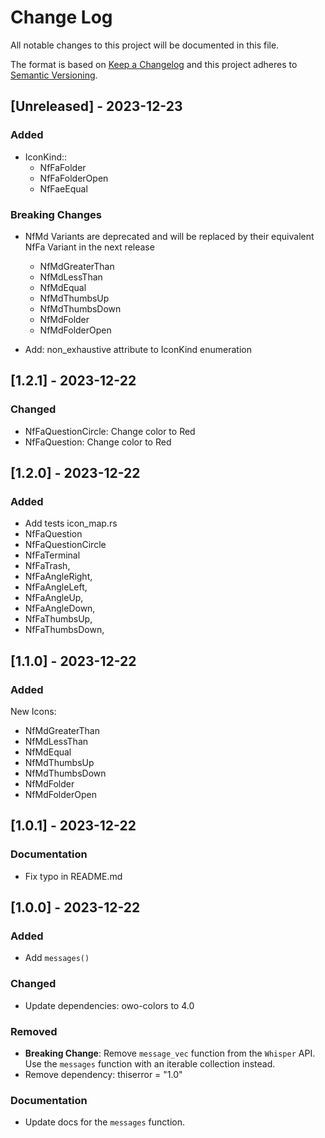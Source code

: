 # Change Log
All notable changes to this project will be documented in this file.

The format is based on [Keep a Changelog](http://keepachangelog.com/)
and this project adheres to [Semantic Versioning](http://semver.org/).

## [Unreleased] - 2023-12-23

### Added
  - IconKind::
    -  NfFaFolder
    -  NfFaFolderOpen
    -  NfFaeEqual

### Breaking Changes
- NfMd Variants are deprecated and will be replaced by their equivalent NfFa Variant in the next release
  - NfMdGreaterThan
  - NfMdLessThan
  - NfMdEqual
  - NfMdThumbsUp
  - NfMdThumbsDown
  - NfMdFolder
  - NfMdFolderOpen

- Add: non_exhaustive attribute to IconKind enumeration

## [1.2.1] - 2023-12-22

### Changed

- NfFaQuestionCircle: Change color to Red
- NfFaQuestion: Change color to Red

## [1.2.0] - 2023-12-22

### Added

- Add tests icon_map.rs
- NfFaQuestion
- NfFaQuestionCircle
- NfFaTerminal
- NfFaTrash,
- NfFaAngleRight,
- NfFaAngleLeft,
- NfFaAngleUp,
- NfFaAngleDown,
- NfFaThumbsUp,
- NfFaThumbsDown,

## [1.1.0] - 2023-12-22

### Added

New Icons:
- NfMdGreaterThan
- NfMdLessThan
- NfMdEqual
- NfMdThumbsUp
- NfMdThumbsDown
- NfMdFolder
- NfMdFolderOpen

## [1.0.1] - 2023-12-22

### Documentation

- Fix typo in README.md

## [1.0.0] - 2023-12-22

### Added

- Add `messages()`

### Changed

- Update dependencies: owo-colors to 4.0

### Removed

- **Breaking Change**: Remove `message_vec` function from the `Whisper` API. Use the `messages` function with an iterable collection instead.
- Remove dependency: thiserror = "1.0"

### Documentation

- Update docs for the `messages` function.


